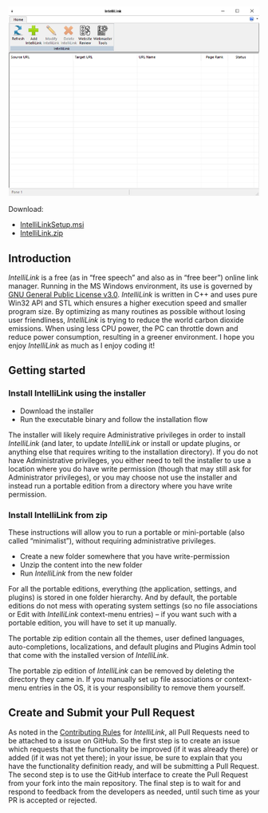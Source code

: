 ![IntelliLink.png](IntelliLink.png)

Download:
- [IntelliLinkSetup.msi](https://www.moga.doctor/freeware/IntelliLinkSetup.msi)
- [IntelliLink.zip](https://www.moga.doctor/freeware/IntelliLink.zip)

## Introduction

_IntelliLink_ is a free (as in “free speech” and also as in “free beer”) online link manager. Running in the MS Windows environment, its use is governed by [GNU General Public License v3.0](https://www.gnu.org/licenses/gpl-3.0.html). _IntelliLink_ is written in C++ and uses pure Win32 API and STL which ensures a higher execution speed and smaller program size. By optimizing as many routines as possible without losing user friendliness, _IntelliLink_ is trying to reduce the world carbon dioxide emissions. When using less CPU power, the PC can throttle down and reduce power consumption, resulting in a greener environment. I hope you enjoy _IntelliLink_ as much as I enjoy coding it!

## Getting started

### Install IntelliLink using the installer

- Download the installer
- Run the executable binary and follow the installation flow

The installer will likely require Administrative privileges in order to install _IntelliLink_ (and later, to update _IntelliLink_ or install or update plugins, or anything else that requires writing to the installation directory). If you do not have Administrative privileges, you either need to tell the installer to use a location where you do have write permission (though that may still ask for Administrator privileges), or you may choose not use the installer and instead run a portable edition from a directory where you have write permission.

### Install IntelliLink from zip

These instructions will allow you to run a portable or mini-portable (also called “minimalist”), without requiring administrative privileges.

- Create a new folder somewhere that you have write-permission
- Unzip the content into the new folder
- Run _IntelliLink_ from the new folder

For all the portable editions, everything (the application, settings, and plugins) is stored in one folder hierarchy. And by default, the portable editions do not mess with operating system settings (so no file associations or Edit with _IntelliLink_ context-menu entries) – if you want such with a portable edition, you will have to set it up manually.

The portable zip edition contain all the themes, user defined languages, auto-completions, localizations, and default plugins and Plugins Admin tool that come with the installed version of _IntelliLink_.

The portable zip edition of _IntelliLink_ can be removed by deleting the directory they came in. If you manually set up file associations or context-menu entries in the OS, it is your responsibility to remove them yourself.

## Create and Submit your Pull Request

As noted in the [Contributing Rules](https://github.com/mihaimoga/IntelliLink/blob/main/CONTRIBUTING.md) for _IntelliLink_, all Pull Requests need to be attached to a issue on GitHub. So the first step is to create an issue which requests that the functionality be improved (if it was already there) or added (if it was not yet there); in your issue, be sure to explain that you have the functionality definition ready, and will be submitting a Pull Request. The second step is to use the GitHub interface to create the Pull Request from your fork into the main repository. The final step is to wait for and respond to feedback from the developers as needed, until such time as your PR is accepted or rejected.
